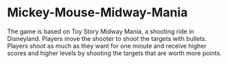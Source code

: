 # Mickey-Mouse-Midway-Mania
The game is based on Toy Story Midway Mania, a shooting ride in Disneyland.  Players move the shooter to shoot the targets with bullets.  Players shoot as much as they want for one minute and receive higher scores and higher levels by shooting the targets that are worth more points.
